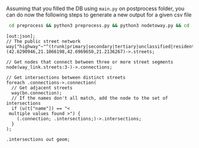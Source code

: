 Assuming that you filled the DB using `main.py` on postprocess folder, you can do now the following steps to generate a new output for a given csv file 
```bash
 cd preprocess && python3 preprocess.py && python3 nodetoway.py && cd ../segmentize && python3 postprocess.py && python3 outputfaza2.py > 7.txt
```

```
[out:json];
// The public street network
way["highway"~"^(trunk|primary|secondary|tertiary|unclassified|residential)$"](42.6290946,21.1066198,42.6969650,21.2136267)->.streets;

// Get nodes that connect between three or more street segments
node(way_link.streets:3-)->.connections;

// Get intersections between distinct streets
foreach .connections->.connection(
  // Get adjacent streets
  way(bn.connection);
  // If the names don't all match, add the node to the set of intersections
  if (u(t["name"]) == "<
 multiple values found >") {
    (.connection; .intersections;)->.intersections;
  }
);

.intersections out geom;

```
